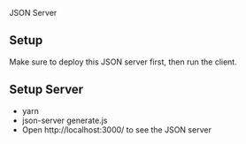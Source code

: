 JSON Server 

## Setup
Make sure to deploy this JSON server first, then run the client.

## Setup Server

- yarn
- json-server generate.js
- Open http://localhost:3000/ to see the JSON server